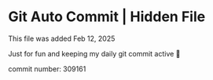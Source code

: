 # Git Auto Commit | Hidden File

This file was added Feb 12, 2025

Just for fun and keeping my daily git commit active 🤪

commit number: 309161

